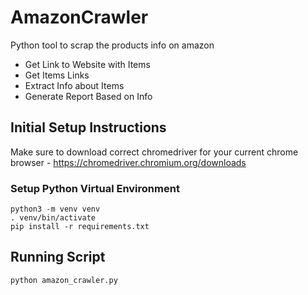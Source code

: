 # AmazonCrawler
Python tool to scrap the products info on amazon
- Get Link to Website with Items
- Get Items Links
- Extract Info about Items
- Generate Report Based on Info

## Initial Setup Instructions
Make sure to download correct chromedriver for your current chrome browser - https://chromedriver.chromium.org/downloads

### Setup Python Virtual Environment
```buildoutcfg
python3 -m venv venv
. venv/bin/activate
pip install -r requirements.txt
```
## Running Script

```buildoutcfg
python amazon_crawler.py
```
